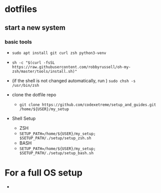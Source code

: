 # dotfiles
## start a new system

### basic tools

- `sudo apt install git curl zsh python3-venv`

- `sh -c "$(curl -fsSL https://raw.githubusercontent.com/robbyrussell/oh-my-zsh/master/tools/install.sh)"`

- (if the shell is not changed automatically, run ) `sudo chsh -s /usr/bin/zsh`

- clone the dotfile repo
  - `git clone https://github.com/codexetreme/setup_and_guides.git /home/${USER}/my_setup`

- Shell Setup
  - ZSH
  - `SETUP_PATH=/home/${USER}/my_setup; $SETUP_PATH/./setup/setup_zsh.sh`
  - BASH
  - `SETUP_PATH=/home/${USER}/my_setup; $SETUP_PATH/./setup/setup_bash.sh`

# For a full OS setup
  - 